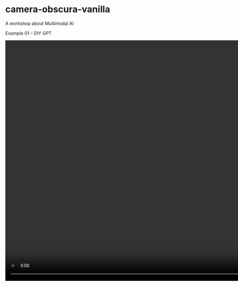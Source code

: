 # camera-obscura-vanilla

A workshop about Multimodal AI

Example 01 – DIY GPT

<video width="1280" height="759" playsinline loop muted>
  <source src="assets/video/DIYGPT.mp4" type="video/mp4">
</video>
